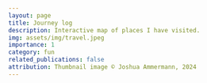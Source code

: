 ```yaml
---
layout: page
title: Journey log
description: Interactive map of places I have visited.
img: assets/img/travel.jpeg
importance: 1
category: fun
related_publications: false
attribution: Thumbnail image © Joshua Ammermann, 2024
---
```


<!-- Travel Map will be here -->
<div id="map"></div>

<script src="https://d3js.org/d3.v5.min.js"></script>
<script src="https://cdn.jsdelivr.net/npm/topojson@3.0.0/dist/topojson.min.js"></script>
<!-- <script src="assets/js/map.js"></script> -->

<script src="https://cdn.jsdelivr.net/npm/versor@0.2/dist/versor.min.js"></script>

<script src="{{ '/assets/js/map.js' | relative_url }}"></script>